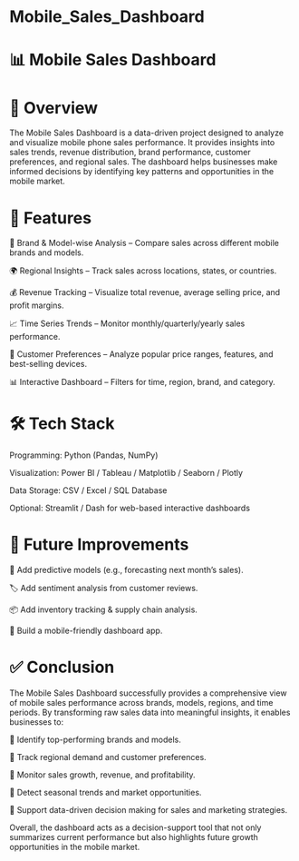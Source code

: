 # Mobile_Sales_Dashboard

# 📊 Mobile Sales Dashboard

# 📌 Overview

The Mobile Sales Dashboard is a data-driven project designed to analyze and visualize mobile phone sales performance. It provides insights into sales trends, revenue distribution, brand performance, customer preferences, and regional sales. The dashboard helps businesses make informed decisions by identifying key patterns and opportunities in the mobile market.

# 🎯 Features

📱 Brand & Model-wise Analysis – Compare sales across different mobile brands and models.

🌍 Regional Insights – Track sales across locations, states, or countries.

💰 Revenue Tracking – Visualize total revenue, average selling price, and profit margins.

📈 Time Series Trends – Monitor monthly/quarterly/yearly sales performance.

🛒 Customer Preferences – Analyze popular price ranges, features, and best-selling devices.

📊 Interactive Dashboard – Filters for time, region, brand, and category.

# 🛠️ Tech Stack

Programming: Python (Pandas, NumPy)

Visualization: Power BI / Tableau / Matplotlib / Seaborn / Plotly

Data Storage: CSV / Excel / SQL Database

Optional: Streamlit / Dash for web-based interactive dashboards

# 📅 Future Improvements

🔮 Add predictive models (e.g., forecasting next month’s sales).

🏷️ Add sentiment analysis from customer reviews.

📦 Add inventory tracking & supply chain analysis.

📱 Build a mobile-friendly dashboard app.

# ✅ Conclusion

The Mobile Sales Dashboard successfully provides a comprehensive view of mobile sales performance across brands, models, regions, and time periods. By transforming raw sales data into meaningful insights, it enables businesses to:

📌 Identify top-performing brands and models.

📌 Track regional demand and customer preferences.

📌 Monitor sales growth, revenue, and profitability.

📌 Detect seasonal trends and market opportunities.

📌 Support data-driven decision making for sales and marketing strategies.

Overall, the dashboard acts as a decision-support tool that not only summarizes current performance but also highlights future growth opportunities in the mobile market.
